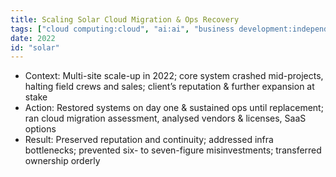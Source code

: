 ```yaml
---
title: Scaling Solar Cloud Migration & Ops Recovery
tags: ["cloud computing:cloud", "ai:ai", "business development:independent", "start-up:independent", "Programming & OOP:agentic_ai_personal_cloud"]
date: 2022
id: "solar"
---
```


* Context: Multi-site scale-up in 2022; core system crashed mid-projects, halting field crews and sales; client’s reputation & further expansion at stake
* Action: Restored systems on day one & sustained ops until replacement; ran cloud migration assessment, analysed vendors & licenses, SaaS options
* Result: Preserved reputation and continuity; addressed infra bottlenecks; prevented six- to seven-figure misinvestments; transferred ownership orderly